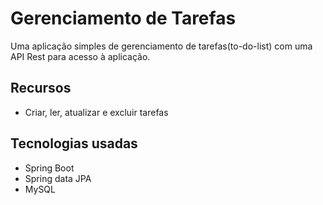 # Gerenciamento de Tarefas

Uma aplicação simples de gerenciamento de tarefas(to-do-list) com uma API Rest para acesso à aplicação.

## Recursos

* Criar, ler, atualizar e excluir tarefas

## Tecnologias usadas

* Spring Boot
* Spring data JPA
* MySQL

